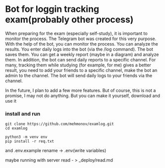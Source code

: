 # Bot for loggin tracking exam(probably other process)

When preparing for the exam (especially self-study), it is important to monitor the process. The Telegram bot was created for this very purpose. With the help of the bot, you can monitor the process. You can analyze the results. You enter daily logs into the bot (via the /log command). The bot saves them. You can get a weekly report (maybe in a diagram) and analyze them. In addition, the bot can send daily reports to a specific channel. For many, tracking them while studying (for example, for me) gives a better result, you need to add your friends to a specific channel, make the bot an admin to the channel. The bot will send daily logs to your friends via the channel.

In the future, I plan to add a few more features. But of course, this is not a promise, I may not do anything. But you can make it yourself, download and use it

### install and run

```
git clone https://github.com/mehmonov/examlog.git
cd examlog

python3 -m venv env
pip install -r req.txt
```
and .env.example rename ->  .env(write variables)

maybe running with server read - > _deploy/read.md
